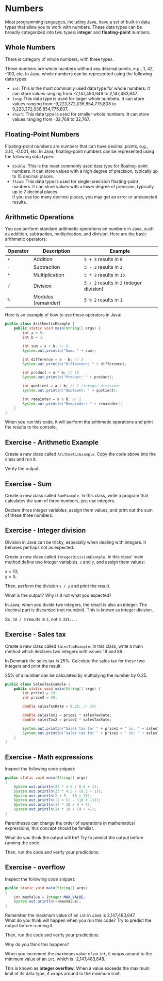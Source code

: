# Numbers

Most programming languages, including Java, have a set of built-in data types that allow you to work with numbers. These data types can be broadly categorized into two types: **integer** and **floating-point** numbers.


## Whole Numbers

There is category of whole numbers, with three types.

These numbers are whole numbers without any decimal points, e.g., 1, 42, -100, etc. In Java, whole numbers can be represented using the following data types:
- `int`: This is the most commonly used data type for whole numbers. It can store values ranging from -2,147,483,648 to 2,147,483,647.
- `long`: This data type is used for larger whole numbers. It can store values ranging from -9,223,372,036,854,775,808 to 9,223,372,036,854,775,807.
- `short`: This data type is used for smaller whole numbers. It can store values ranging from -32,768 to 32,767.

## Floating-Point Numbers

Floating-point numbers are numbers that can have decimal points, e.g., 3.14, -0.001, etc. In Java, floating-point numbers can be represented using the following data types:
- `double`: This is the most commonly used data type for floating-point numbers. It can store values with a high degree of precision, typically up to 15 decimal places.
- `float`: This data type is used for single-precision floating-point numbers. It can store values with a lower degree of precision, typically up to 7 decimal places.\
  If you use too many decimal places, you may get an error or unexpected results.


## Arithmetic Operations

You can perform standard arithmetic operations on numbers in Java, such as addition, subtraction, multiplication, and division. Here are the basic arithmetic operators:

| Operator | Description         | Example                                   |
| -------- | ------------------- | ----------------------------------------- |
| `+`      | Addition            | `5 + 3` results in `8`                    |
| `-`      | Subtraction         | `5 - 3` results in `2`                    |
| `*`      | Multiplication      | `5 * 3` results in `15`                   |
| `/`      | Division            | `5 / 2` results in `2` (integer division) |
| `%`      | Modulus (remainder) | `5 % 2` results in `1`                    |


Here is an example of how to use these operators in Java:

```java
public class ArithmeticExample {
    public static void main(String[] args) {
        int a = 5;
        int b = 3;

        int sum = a + b; // 8
        System.out.println("Sum: " + sum);

        int difference = a - b; // 2
        System.out.println("Difference: " + difference);

        int product = a * b; // 15
        System.out.println("Product: " + product);

        int quotient = a / b; // 1 (integer division)
        System.out.println("Quotient: " + quotient);

        int remainder = a % b; // 2
        System.out.println("Remainder: " + remainder);
    }
}
```

When you run this code, it will perform the arithmetic operations and print the results to the console.

## Exercise - Arithmetic Example

Create a new class called `ArithmeticExample`. Copy the code above into the class and run it.

Verify the output.

## Exercise - Sum

Create a new class called `SumExample`. In this class, write a program that calculates the sum of three numbers, just use integers. 

Declare three integer variables, assign them values, and print out the sum of these three numbers.

## Exercise - Integer division

Division in Java can be tricky, especially when dealing with integers. It behaves perhaps not as expected.

Create a new class called `IntegerDivisionExample`. In this class' main method define two integer variables, `x` and `y`, and assign them values:

x = 10;\
y = 3;

Then, perform the division `x / y` and print the result.

What is the output? Why is it not what you expected?

<hint title="Integer Division">

In Java, when you divide two integers, the result is also an integer. The decimal part is discarded (not rounded). This is known as integer division.

So, `10 / 3` results in `3`, not `3.333...`.
</hint>

## Exercise - Sales tax

Create a new class called `SalesTaxExample`. In this class, write a main method which declares two integers with values 19 and 89.

In Denmark the sales tax is 25%. Calculate the sales tax for these two integers and print the result.

<hint title="Hint">

25% of a number can be calculated by multiplying the number by 0.25.

<hint>

<hint title="Solution">

```java
public class SalesTaxExample {
    public static void main(String[] args) {
        int price1 = 19;
        int price2 = 89;

        double salesTaxRate = 0.25; // 25%

        double salesTax1 = price1 * salesTaxRate;
        double salesTax2 = price2 * salesTaxRate;

        System.out.println("Sales tax for " + price1 + " is: " + salesTax1);
        System.out.println("Sales tax for " + price2 + " is: " + salesTax2);
    }
}
```
</hint>

## Exercise - Math expressions

Inspect the following code snippet:

```java
public static void main(String[] args)
{
    System.out.println(23 * 4.5 / 0.5 + 1);
    System.out.println(23 * 4.5 / (0.5 + 1));
    System.out.println(2 + 5 - 18 + 11);
    System.out.println((2 + 5) - (18 + 11));
    System.out.println(14 * 18 / 4 + 4);
    System.out.println(14 * 18 / (4 + 4));
}
```

Parentheses can change the order of operations in mathematical expressions, this concept should be familiar.

What do you think the output will be? Try to predict the output before running the code.

Then, run the code and verify your predictions.

## Exercise - overflow

Inspect the following code snippet:

```java
public static void main(String[] args)
{
    int maxValue = Integer.MAX_VALUE;
    System.out.println(++maxValue);
}
```

Remember the maximum value of an `int` in Java is 2,147,483,647.\
What do you think will happen when you run this code? Try to predict the output before running it.

Then, run the code and verify your predictions.

Why do you think this happens?

<hint title="Hint">

When you increment the maximum value of an `int`, it wraps around to the minimum value of an `int`, which is -2,147,483,648.

This is known as **integer overflow**. When a value exceeds the maximum limit of its data type, it wraps around to the minimum limit.

</hint>